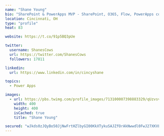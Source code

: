 ```yaml
---
name: "Shane Young"
bio: "SharePoint & PowerApps MVP - SharePoint, O365, Flow, PowerApps consulting? @PowerApps911 | Pure Snark? You found it."
location: Cincinnati, OH
type: "profile"
heat: 83

website: https://t.co/91p5BQ3pUe

twitter:
  username: ShanesCows
  url: https://twitter.com/ShanesCows
  followers: 17811

linkedin:
  url: https://www.linkedin.com/in/cincyshane

topics:
  - Power Apps

images:
  - url: https://pbs.twimg.com/profile_images/713100007398883329/qUzvsvQ3_400x400.jpg
    width: 400
    height: 400
    isCached: true
    title: "Shane Young"

secured: "wJkds0zJQyBo50JjNwFrtHZlbyGI00KkXTykuSAJZfOrAkNwwdl0FwJ27XKVLWBa3muMZiYSKTKjgWKp7W9C1rXXZvdyJU+2PXTXHEyZaRfOIPtaqoQwzR/9dunu0CRNcuwXlBsquOc2vdhblVjdfZUVgMqtxb/f5J5FkbbBUZAcQOQZgmSOKWyf5EcQBCV9FIpOiDyOi8vQjlNzJsMAKn4efaSD1m4c5F5gtd41xj9/BBA/p39EbGxDoWZJ7UEhJSn+ZbvrGg0iCOPFHU/OBs9YVeR0eGRda0kRI6Ay66F7bt9MZP3cP0aEDhqwwPAqS7X+5lemHEYwZfgMZvSpKS4GpxivZYQX6tMGy3rpAcMjVdMbgtGYbdEpRVLx/SOyQGtgQxRwTqMzEiFTcdcgUou8xL2yJYI7m3MC1JjxHOM=;Tdovt0v9NDXG6YO/lb923w=="
---
```


